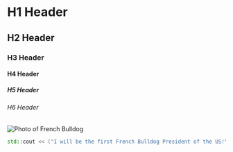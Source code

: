 # H1 Header
## H2 Header
### H3 Header
#### H4 Header
##### H5 Header
###### H6 Header
 ![Photo of French Bulldog](https://github.com/dduenas214/skills-communicate-using-markdown/assets/142960980/152ed3af-86e0-4481-86af-ff6613ea320c)
``` C++
std::cout << ("I will be the first French Bulldog President of the US!\n");
```
